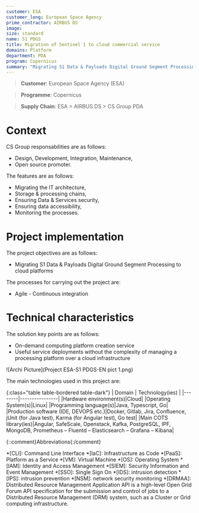 ```yaml
---
customer: ESA
customer_long: European Space Agency
prime_contractor: AIRBUS DS
image: 
size: standard
name: S1 PDGS
title: Migration of Sentinel 1 to cloud commercial service
domains: Platform
department: PDA
program: Copernicus
summary: "Migrating S1 Data & Payloads Digital Ground Segment Processing to cloud platforms"
---
```


> __Customer__\: European Space Agency (ESA)

> __Programme__\: Copernicus

> __Supply Chain__\: ESA > AIRBUS DS >  CS Group PDA


# Context




CS Group responsabilities are as follows:
* Design, Development, Integration, Maintenance,
* Open source promoter.


The features are as follows:
* Migrating the IT architecture,
* Storage & processing chains,
* Ensuring Data & Services security,
* Ensuring data accessibility,
* Monitoring the processes.

# Project implementation

The project objectives are as follows:
* Migrating S1 Data & Payloads Digital Ground Segment Processing to cloud platforms

The processes for carrying out the project are:
* Agile - Continuous integration

# Technical characteristics

The solution key points are as follows:
* On-demand computing platform creation service
* Useful service deployments without the complexity of managing a processing platform over a cloud infrastructure

![Archi Picture](Project ESA-S1 PDGS-EN pict 1.png)

The main technologies used in this project are:

{:class="table table-bordered table-dark"}
| Domain | Technology(ies) |
|--------|----------------|
|Hardware environment(s)|Cloud|
|Operating System(s)|Linux|
|Programming language(s)|Java, Typescript, Go|
|Production software (IDE, DEVOPS etc.)|Docker, Gitlab, Jira, Confluence, jUnit (for Java test), Karma (for Angular test), Go test|
|Main COTS library(ies)|Angular, SafeScale, Openstack, Kafka, PostgreSQL, IPF, MongoDB, Prometheus – Fluentd – Elasticsearch – Grafana – Kibana|



{::comment}Abbreviations{:/comment}

*[CLI]: Command Line Interface
*[IaC]: Infrastructure as Code
*[PaaS]: Platform as a Service
*[VM]: Virtual Machine
*[OS]: Operating System
*[IAM]: Identity and Access Management
*[SIEM]: Security Information and Event Management
*[SSO]: Single Sign On
*[IDS]: intrusion detection
*[IPS]: intrusion prevention
*[NSM]: network security monitoring
*[DRMAA]: Distributed Resource Management Application API is a high-level Open Grid Forum API specification for the submission and control of jobs to a Distributed Resource Management (DRM) system, such as a Cluster or Grid computing infrastructure.
